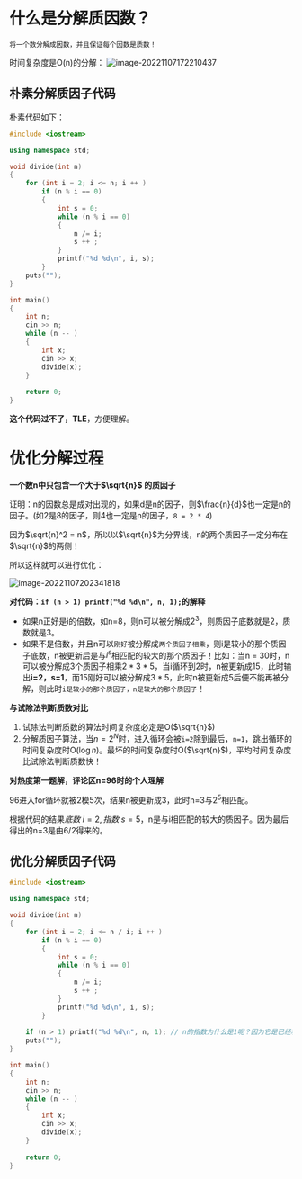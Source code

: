 # 什么是分解质因数？

`将一个数分解成因数，并且保证每个因数是质数！`

时间复杂度是O(n)的分解：
![image-20221107172210437](https://cdn.jsdelivr.net/gh/Lx001T/my-imgs/jq2022/image-20221107172210437.png)

## 朴素分解质因子代码

朴素代码如下：

```C++
#include <iostream>

using namespace std;

void divide(int n)
{
    for (int i = 2; i <= n; i ++ )
        if (n % i == 0)
        {
            int s = 0;
            while (n % i == 0)
            {
                n /= i;
                s ++ ;
            }
            printf("%d %d\n", i, s);
        }
    puts("");
}

int main()
{
    int n;
    cin >> n;
    while (n -- )
    {
        int x;
        cin >> x;
        divide(x);
    }
    
    return 0;
}
```

**这个代码过不了，TLE**，方便理解。

# 优化分解过程

**一个数n中只包含一个大于$\sqrt{n}$ 的质因子**

证明：n的因数总是成对出现的，如果d是n的因子，则$\frac{n}{d}$也一定是n的因子。(如2是8的因子，则4也一定是n的因子，`8 = 2 * 4`)

因为$\sqrt{n}^2 = n$，所以以$\sqrt{n}$为分界线，n的两个质因子一定分布在$\sqrt{n}$的两侧！

所以这样就可以进行优化：

![image-20221107202341818](https://cdn.jsdelivr.net/gh/Lx001T/my-imgs/jq2022/image-20221107202341818.png)

**对代码：`if (n > 1) printf("%d %d\n", n, 1);`的解释**

- 如果n正好是i的倍数，如n=8，则n可以被分解成$2^3$，则质因子底数就是2，质数就是3。
- 如果不是倍数，并且n可以`刚好`被分解成`两个质因子相乘`，则i是较小的那个质因子底数，n被更新后是与$i^s$相匹配的较大的那个质因子！比如：当n = 30时，n可以被分解成3个质因子相乘$2*3*5$，当i循环到2时，n被更新成15，此时输出**i=2，s=1**，而15刚好可以被分解成$3*5$，此时n被更新成5后便不能再被分解，则此时`i是较小的那个质因子，n是较大的那个质因子`！

**与试除法判断质数对比**

1. 试除法判断质数的算法时间复杂度必定是O($\sqrt{n}$)
2. 分解质因子算法，当$n = 2^N$时，进入循环会被`i=2`除到最后，`n=1`，跳出循环的时间复杂度时O($\log{n}$)。最坏的时间复杂度时O($\sqrt{n}$)，平均时间复杂度比试除法判断质数快！

**对热度第一题解，评论区n=96时的个人理解**

96进入for循环就被2模5次，结果n被更新成3，此时n=3与$2^5$相匹配。

根据代码的结果$底数\ i=2,指数\ s=5$，n是与i相匹配的较大的质因子。因为最后得出的n=3是由6/2得来的。

## 优化分解质因子代码

```C++
#include <iostream>

using namespace std;

void divide(int n)
{
    for (int i = 2; i <= n / i; i ++ )
        if (n % i == 0)
        {
            int s = 0;
            while (n % i == 0)
            {
                n /= i;
                s ++ ;
            }
            printf("%d %d\n", i, s);
        }
    
    if (n > 1) printf("%d %d\n", n, 1); // n的指数为什么是1呢？因为它是已经和i匹配了，较大的那个质因子只存在一个，上面已经证明!
    puts("");
}

int main()
{
    int n;
    cin >> n;
    while (n -- )
    {
        int x;
        cin >> x;
        divide(x);
    }
    
    return 0;
}
```

